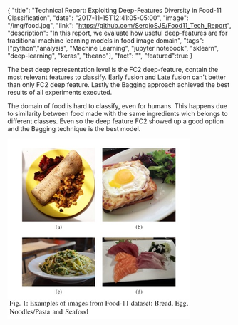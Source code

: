{
  "title": "Technical Report: Exploiting Deep-Features Diversity in Food-11 Classification",
  "date": "2017-11-15T12:41:05-05:00",
  "image": "/img/food.jpg",
  "link": "https://github.com/SergioSJS/Food11_Tech_Report",
  "description": "In this report, we evaluate how useful deep-features are for traditional machine learning models in food image domain",
  "tags": ["python","analysis", "Machine Learning", "jupyter notebook", "sklearn", "deep-learning", "keras", "theano"],
  "fact": "",
  "featured":true
}

The best deep representation level is the FC2 deep-feature, contain the most relevant features to classify. Early fusion and Late fusion can't better than only FC2 deep feature. Lastly the Bagging approach achieved the best results of all experiments executed.

The domain of food is hard to classify, even for humans. This happens due to similarity between food made with the same ingredients wich belongs to different classes. Even so the deep feature FC2 showed up a good option and the Bagging technique is the best model.


![test](/img/food.jpg#center)